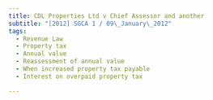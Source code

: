 ```yaml
---
title: CDL Properties Ltd v Chief Assessor and another 
subtitle: "[2012] SGCA 1 / 09\_January\_2012"
tags:
  - Revenue Law
  - Property tax
  - Annual value
  - Reassessment of annual value
  - When increased property tax payable
  - Interest on overpaid property tax

---
```


